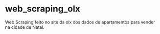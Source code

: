 # web_scraping_olx
Web Scraping feito no site da olx  dos dados de apartamentos para vender na cidade de Natal.
